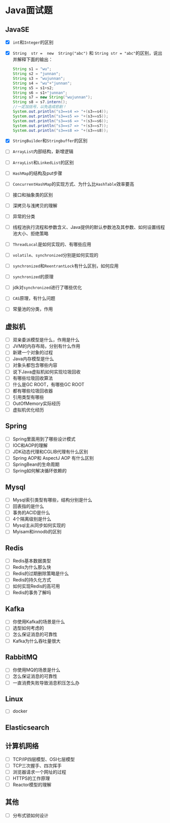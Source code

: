 # Java面试题

## JavaSE

- [x] `int`和`Integer`的区别

- [x] `String  str =  new  String("abc")` 和 `String str = "abc"`的区别，说出并解释下面的输出：

  ```java
  String s1 = "wu";
  String s2 = "junnan";
  String s3 = "wujunnan";
  String s4 = "wu"+"junnan";
  String s5 = s1+s2;
  String s6 = s1+"junnan";
  String s7 = new String("wujunnan");
  String s8 = s7.intern();
  //一定加括号，以免造成悲剧！
  System.out.println("s3==s4 => "+(s3==s4));
  System.out.println("s3==s5 => "+(s3==s5));
  System.out.println("s3==s6 => "+(s3==s6));
  System.out.println("s3==s7 => "+(s3==s7));      	
  System.out.println("s3==s8 => "+(s3==s8));
  ```

- [x] `StringBuilder`和`Stringbuffer`的区别

- [ ] `ArrayList`内部结构，新增逻辑

- [ ] `ArrayList`和`LinkedList`的区别

- [ ] `HashMap`的结构及put步骤

- [ ] `ConcurrentHashMap`的实现方式、为什么比`HashTable`效率要高

- [ ] 接口和抽象类的区别

- [ ] 深拷贝与浅拷贝的理解

- [ ] 异常的分类

- [ ] 线程池执行流程和参数含义、Java提供的默认参数池及其参数、如何设置线程池大小、拒绝策略

- [ ] `ThreadLocal`是如何实现的、有哪些应用

- [ ] `volatile`、`synchronized`分别是如何实现的

- [ ] `synchronized`和`ReentrantLock`有什么区别，如何应用

- [ ] `synchronized`的原理

- [ ] jdk对`synchronized`进行了哪些优化

- [ ] `CAS`原理，有什么问题

- [ ] 常量池的分类，作用

## 虚拟机

- [ ] 双亲委派模型是什么，作用是什么
- [ ] JVM的内存布局，分别有什么作用
- [ ] 新建一个对象的过程
- [ ] Java内存模型是什么
- [ ] 对象头都包含哪些内容
- [ ] 说下Java虚拟机如何实现垃圾回收
- [ ] 有哪些垃圾回收算法
- [ ] 什么是GC ROOT，有哪些GC ROOT
- [ ] 都有哪些垃圾回收器
- [ ] 引用类型有哪些
- [ ] OutOfMemory实际经历
- [ ] 虚拟机优化经历

## Spring

- [ ] Spring里面用到了哪些设计模式
- [ ] IOC和AOP的理解
- [ ] JDK动态代理和CGLIB代理有什么区别
- [ ] Spring AOP和 AspectJ AOP 有什么区别
- [ ] SpringBean的生命周期
- [ ] Spring如何解决循环依赖的

## Mysql

- [ ] Mysql索引类型有哪些，结构分别是什么
- [ ] 回表指的是什么
- [ ] 事务的ACID是什么
- [ ] 4个隔离级别是什么
- [ ] Mysql主从同步如何实现的
- [ ] Myisam和innodb的区别

## Redis

- [ ] Redis基本数据类型
- [ ] Redis为什么那么快
- [ ] Redis的过期删除策略是什么
- [ ] Redis的持久化方式
- [ ] 如何实现Redis的高可用
- [ ] Redis的事务了解吗

## Kafka

- [ ] 你使用Kafka的场景是什么
- [ ] 选型如何考虑的
- [ ] 怎么保证消息的可靠性
- [ ] Kafka为什么吞吐量很大

## RabbitMQ

- [ ] 你使用MQ的场景是什么
- [ ] 怎么保证消息的可靠性
- [ ] 一直消费失败导致消息积压怎么办

## Linux

- [ ] docker


## Elasticsearch



## 计算机网络

- [ ] TCP/IP四层模型、OSI七层模型
- [ ] TCP三次握手、四次挥手
- [ ] 浏览器请求一个网址的过程
- [ ] HTTPS的工作原理
- [ ] Reactor模型的理解

## 其他

- [ ] 分布式锁如何设计



